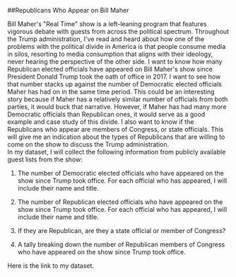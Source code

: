 ##Republicans Who Appear on Bill Maher 

Bill Maher's "Real Time" show is a left-leaning program that features vigorous debate with guests from across the political spectrum. Throughout the Trump administration, I've read and heard about how one of the problems with the political divide in America is that people consume media in silos, resorting to media consumption that aligns with their ideology, never hearing the perspective of the other side. I want to know how many Republican elected officials have appeared on Bill Maher's show since President Donald Trump took the oath of office in 2017. I want to see how that number stacks up against the number of Democratic elected officials Maher has had on in the same time period. This could be an interesting story because if Maher has a relatively similar number of officials from both parties, it would buck that narrative. However, if Maher has had many more Democratic officials than Republican ones, it would serve as a good example and case study of this divide. I also want to know if the Republicans who appear are members of Congress, or state officials. This will give me an indication about the types of Republicans that are willing to come on the show to discuss the Trump administration.  
In my dataset, I will collect the following information from publicly available guest lists from the show: 

1. The number of Democratic elected officials who have appeared on the show since Trump took office. For each official who has appeared, I will include their name and title.

2. The number of Republican elected officials who have appeared on the show since Trump took office. For each official who has appeared, I will include their name and title.

3. If they are Republican, are they a state official or member of Congress? 

4. A tally breaking down the number of Republican members of Congress who have appeared on the show since Trump took office.  

Here is the link to my dataset.
